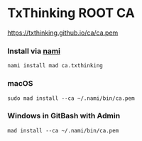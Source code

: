 # TxThinking ROOT CA

https://txthinking.github.io/ca/ca.pem

### Install via [nami](https://github.com/txthinking/nami)

```
nami install mad ca.txthinking
```

### macOS

```
sudo mad install --ca ~/.nami/bin/ca.pem
```

### Windows in GitBash with Admin

```
mad install --ca ~/.nami/bin/ca.pem
```
